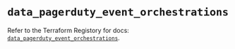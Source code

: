 # `data_pagerduty_event_orchestrations`

Refer to the Terraform Registory for docs: [`data_pagerduty_event_orchestrations`](https://registry.terraform.io/providers/pagerduty/pagerduty/2.14.4/docs/data-sources/event_orchestrations).
